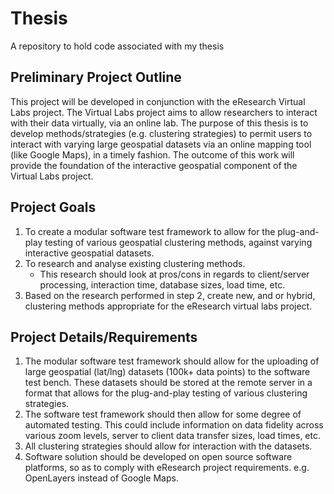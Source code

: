 Thesis
======

A repository to hold code associated with my thesis

Preliminary Project Outline
------------------------------

This project will be developed in conjunction with the eResearch Virtual Labs project. The Virtual Labs project aims to allow researchers to interact with their data virtually, via an online lab.
The purpose of this thesis is to develop methods/strategies (e.g. clustering strategies) to permit users to interact with varying large geospatial datasets via an online mapping tool (like Google Maps), in a timely fashion. The outcome of this work will provide the foundation of the interactive geospatial component of the Virtual Labs project.

Project Goals
----------------

1. To create a modular software test framework to allow for the plug-and-play testing of various geospatial clustering methods, against varying interactive geospatial datasets.
2. To research and analyse existing clustering methods.
    - This research should look at pros/cons in regards to client/server processing, interaction time, database sizes, load time, etc.
3. Based on the research performed in step 2, create new, and or hybrid, clustering methods appropriate for the eResearch virtual labs project.

Project Details/Requirements
-------------------------------

1. The modular software test framework should allow for the uploading of large geospatial (lat/lng) datasets (100k+ data points) to the software test bench. These datasets should be stored at the remote server in a format that allows for the plug-and-play testing of various clustering strategies.
2. The software test framework should then allow for some degree of automated testing. This could include information on data fidelity across various zoom levels, server to client data transfer sizes, load times, etc.
3. All clustering strategies should allow for interaction with the datasets.
4. Software solution should be developed on open source software platforms, so as to comply with eResearch project requirements. e.g. OpenLayers instead of Google Maps.